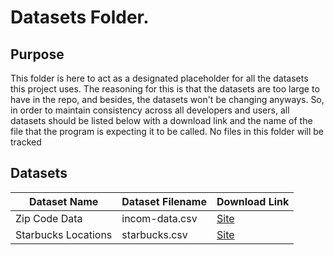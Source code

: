 # Datasets Folder.

## Purpose
This folder is here to act as a designated placeholder for all the datasets this project uses.
The reasoning for this is that the datasets are too large to have in the repo, and besides, the datasets won't be changing anyways.
So, in order to maintain consistency across all developers and users, all datasets should be listed below with a download link and the name of the file that the program is expecting it to be called.
No files in this folder will be tracked


## Datasets
| Dataset Name | Dataset Filename | Download Link |
| --- | --- | --- |
| Zip Code Data | incom-data.csv | [Site](https://www.irs.gov/uac/soi-tax-stats-individual-income-tax-statistics-zip-code-data-soi)
| Starbucks Locations | starbucks.csv | [Site](https://www.kaggle.com/starbucks/store-locations)
